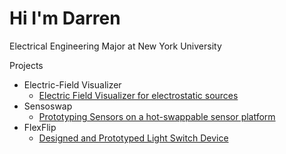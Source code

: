 # Hi I'm Darren
Electrical Engineering Major at New York University

Projects
  - Electric-Field Visualizer
      - [Electric Field Visualizer for electrostatic sources](https://github.com/dareminion/e-field-visualizer)
  - Sensoswap
      - [Prototyping Sensors on a hot-swappable sensor platform](https://github.com/dareminion/Sensoswap)
  - FlexFlip
      - [Designed and Prototyped Light Switch Device](https://github.com/dareminion/FlexFlip)

